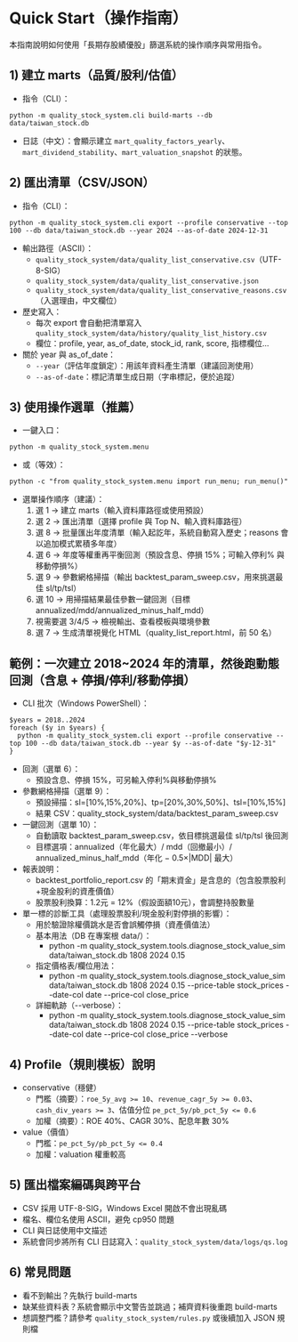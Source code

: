 # Quick Start（操作指南）

本指南說明如何使用「長期存股績優股」篩選系統的操作順序與常用指令。

## 1) 建立 marts（品質/股利/估值）
- 指令（CLI）：
```
python -m quality_stock_system.cli build-marts --db data/taiwan_stock.db
```
- 日誌（中文）：會顯示建立 `mart_quality_factors_yearly`、`mart_dividend_stability`、`mart_valuation_snapshot` 的狀態。

## 2) 匯出清單（CSV/JSON）
- 指令（CLI）：
```
python -m quality_stock_system.cli export --profile conservative --top 100 --db data/taiwan_stock.db --year 2024 --as-of-date 2024-12-31
```
- 輸出路徑（ASCII）：
  - `quality_stock_system/data/quality_list_conservative.csv`（UTF-8-SIG）
  - `quality_stock_system/data/quality_list_conservative.json`
  - `quality_stock_system/data/quality_list_conservative_reasons.csv`（入選理由，中文欄位）
- 歷史寫入：
  - 每次 export 會自動把清單寫入 `quality_stock_system/data/history/quality_list_history.csv`
  - 欄位：profile, year, as_of_date, stock_id, rank, score, 指標欄位...
- 關於 year 與 as_of_date：
  - `--year`（評估年度鎖定）：用該年資料產生清單（建議回測使用）
  - `--as-of-date`：標記清單生成日期（字串標記，便於追蹤）

## 3) 使用操作選單（推薦）
- 一鍵入口：
```
python -m quality_stock_system.menu
```
- 或（等效）：
```
python -c "from quality_stock_system.menu import run_menu; run_menu()"
```
- 選單操作順序（建議）：
  1. 選 1 → 建立 marts（輸入資料庫路徑或使用預設）
  2. 選 2 → 匯出清單（選擇 profile 與 Top N、輸入資料庫路徑）
  3. 選 8 → 批量匯出年度清單（輸入起訖年，系統自動寫入歷史；reasons 會以追加模式累積多年度）
  4. 選 6 → 年度等權重再平衡回測（預設含息、停損 15%；可輸入停利% 與 移動停損%）
  5. 選 9 → 參數網格掃描（輸出 backtest_param_sweep.csv，用來挑選最佳 sl/tp/tsl）
  6. 選 10 → 用掃描結果最佳參數一鍵回測（目標 annualized/mdd/annualized_minus_half_mdd）
  7. 視需要選 3/4/5 → 檢視輸出、查看模板與環境參數
  8. 選 7 → 生成清單視覺化 HTML（quality_list_report.html，前 50 名）

## 範例：一次建立 2018~2024 年的清單，然後跑動態回測（含息 + 停損/停利/移動停損）
- CLI 批次（Windows PowerShell）：
```
$years = 2018..2024
foreach ($y in $years) {
  python -m quality_stock_system.cli export --profile conservative --top 100 --db data/taiwan_stock.db --year $y --as-of-date "$y-12-31"
}
```
- 回測（選單 6）：
  - 預設含息、停損 15%，可另輸入停利%與移動停損%
- 參數網格掃描（選單 9）：
  - 預設掃描：sl=[10%,15%,20%]、tp=[20%,30%,50%]、tsl=[10%,15%]
  - 結果 CSV：quality_stock_system/data/backtest_param_sweep.csv
- 一鍵回測（選單 10）：
  - 自動讀取 backtest_param_sweep.csv，依目標挑選最佳 sl/tp/tsl 後回測
  - 目標選項：annualized（年化最大）/ mdd（回撤最小）/ annualized_minus_half_mdd（年化 − 0.5×|MDD| 最大）
- 報表說明：
  - backtest_portfolio_report.csv 的「期末資金」是含息的（包含股票股利+現金股利的資產價值）
  - 股票股利換算：1.2元 = 12%（假設面額10元），會調整持股數量
- 單一標的診斷工具（處理股票股利/現金股利對停損的影響）：
  - 用於驗證除權價跳水是否會誤觸停損（資產價值法）
  - 基本用法（DB 在專案根 data/）：
    - python -m quality_stock_system.tools.diagnose_stock_value_sim data/taiwan_stock.db 1808 2024 0.15
  - 指定價格表/欄位用法：
    - python -m quality_stock_system.tools.diagnose_stock_value_sim data/taiwan_stock.db 1808 2024 0.15 --price-table stock_prices --date-col date --price-col close_price
  - 詳細軌跡（--verbose）：
    - python -m quality_stock_system.tools.diagnose_stock_value_sim data/taiwan_stock.db 1808 2024 0.15 --price-table stock_prices --date-col date --price-col close_price --verbose

## 4) Profile（規則模板）說明
- conservative（穩健）
  - 門檻（摘要）：`roe_5y_avg >= 10`、`revenue_cagr_5y >= 0.03`、`cash_div_years >= 3`、估值分位 `pe_pct_5y/pb_pct_5y <= 0.6`
  - 加權（摘要）：ROE 40%、CAGR 30%、配息年數 30%
- value（價值）
  - 門檻：`pe_pct_5y/pb_pct_5y <= 0.4`
  - 加權：valuation 權重較高

## 5) 匯出檔案編碼與跨平台
- CSV 採用 UTF-8-SIG，Windows Excel 開啟不會出現亂碼
- 檔名、欄位名使用 ASCII，避免 cp950 問題
- CLI 與日誌使用中文描述
- 系統會同步將所有 CLI 日誌寫入：`quality_stock_system/data/logs/qs.log`

## 6) 常見問題
- 看不到輸出？先執行 build-marts
- 缺某些資料表？系統會顯示中文警告並跳過；補齊資料後重跑 build-marts
- 想調整門檻？請參考 `quality_stock_system/rules.py` 或後續加入 JSON 規則檔

